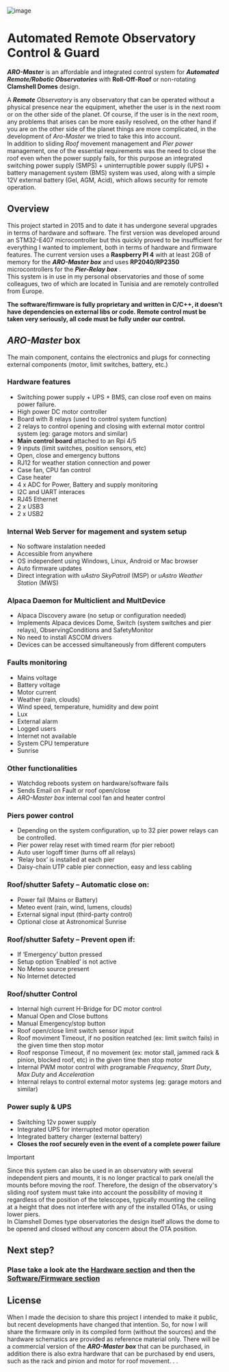 ![image](https://github.com/user-attachments/assets/f11f5d3a-4bc3-4ead-ba16-23fee96c62ab)
# Automated Remote Observatory Control &amp; Guard

***ARO-Master*** is an affordable and integrated control system for ***Automated Remote/Robotic Observatories*** with **Roll-Off-Roof** or non-rotating **Clamshell Domes** design.

A _***Remote*** Observatory_ is any observatory that can be operated without a physical presence near the equipment, whether the user is in the next room or on the other side of the planet. Of course, if the user is in the next room, any problems that arises can be more easily resolved, on the other hand if you are on the other side of the planet things are more complicated, in the development of _Aro-Master_ we tried to take this into account.    
In addition to sliding _Roof_ movement management and _Pier power_ management, one of the essential requirements was the need to close the roof even when the power supply fails, for this purpose an integrated switching power supply (SMPS) + uninterruptible power supply (UPS) + battery management system (BMS) system was used, along with a simple 12V external battery (Gel, AGM, Acid), which allows security for remote operation.

## Overview
This project started in 2015 and to date it has undergone several upgrades in terms of hardware and software. The first version was developed around an STM32-E407 microcontroller but this quickly proved to be insufficient for everything I wanted to implement, both in terms of hardware and firmware features. The current version uses a **Raspberry PI 4** with at least 2GB of memory for the ***ARO-Master box*** and uses **RP2040/RP2350** microcontrollers for the ***Pier-Relay box*** .  
This system is in use in my personal observatories and those of some colleagues, two of which are located in Tunisia and are remotely controlled from Europe.

**The software/firmware is fully proprietary and written in C/C++, it doesn't have dependencies on external libs or code. Remote control must be taken very seriously, all code must be fully under our control.**

## ***ARO-Master*** box
The main component, contains the electronics and plugs for connecting external components (motor, limit switches, battery, etc.) 

### Hardware features
- Switching power supply + UPS + BMS, can close roof even on mains power failure.
- High power DC motor controller
- Board with 8 relays (used to control system function)
- 2 relays to control opening and closing with external motor control system (eg: garage motors and similar)
- **Main control board** attached to an Rpi 4/5
- 9 inputs (limit switches, position sensors, etc)
- Open, close and emergency buttons
- RJ12 for weather station connection and power
- Case fan, CPU fan control
- Case heater
- 4 x ADC for Power, Battery and supply monitoring
- I2C and UART interaces
- RJ45 Ethernet 
- 2 x USB3 
- 2 x USB2
### Internal Web Server for magement and system setup
- No software instalation needed
- Accessible from anywhere
- OS independent using Windows, Linux, Android or Mac browser
- Auto firmware updates
- Direct integration with _uAstro SkyPatroll_ (MSP) or _uAstro Weather Station_ (MWS)
### Alpaca Daemon for Multiclient and MultDevice
- Alpaca Discovery aware (no setup or configuration needed)
- Implements Alpaca devices Dome, Switch (system switches and pier relays), ObservingConditions and SafetyMonitor
- No need to install ASCOM drivers
- Devices can be accessed simultaneously from different computers
### Faults monitoring
- Mains voltage
- Battery voltage
- Motor current
- Weather (rain, clouds)
- Wind speed, temperature, humidity and dew point
- Lux
- External alarm
- Logged users
- Internet not available
- System CPU temperature
- Sunrise 
### Other functionalities
- Watchdog reboots system on hardware/software fails
- Sends Email on Fault or roof open/close
- _ARO-Master box_ internal cool fan and heater control
### Piers power control
- Depending on the system configuration, up to 32 pier power relays can be controlled.
- Pier power relay reset with timed rearm (for pier reboot)
- Auto user logoff timer (turns off all relays)
- ‘Relay box’ is installed at each pier
- Daisy-chain UTP cable  pier connection, easy and less cabling
### Roof/shutter Safety – Automatic close on:
- Power fail (Mains or Battery)
- Meteo event (rain, wind, lumens, clouds)
- External signal input (third-party control)
- Optional close at Astronomical Sunrise
### Roof/shutter Safety – Prevent open if:
- If ‘Emergency’ button pressed
- Setup option ‘Enabled’ is not active
- No Meteo source present
- No Internet detected
### Roof/shutter Control
- Internal high current H-Bridge for DC motor control
- Manual Open and Close buttons
- Manual Emergency/stop button
- Roof open/close limit switch sensor input
- Roof moviment Timeout, if no position reatched (ex: limit switch fails) in the given time then stop motor
- Roof response Timeout, if no movement (ex: motor stall, jammed rack & pinion, blocked roof, etc) in the given time then stop motor
- Internal PWM motor control with programable _Frequency_, _Start Duty_, _Max Duty_ and _Acceleration_
- Internal relays to control external motor systems (eg: garage motors and similar)
### Power suply & UPS
- Switching 12v power supply
- Integrated UPS for interrupted motor operation
- Integrated battery charger (external battery)
- **Closes the roof securely even in the event of a complete power failure**

> [!IMPORTANT]
> Since this system can also be used in an observatory with several independent piers and mounts, it is no longer practical to park one/all the mounts before moving the roof.
> Therefore, the design of the observatory's sliding roof system must take into account the possibility of moving it regardless of the position of the telescopes, typically mounting the ceiling at a height that does not interfere with any of the installed OTAs, or using lower piers.  
> In Clamshell Domes type observatories the design itself allows the dome to be opened and closed without any concern about the OTA position.

## Next step?
### Plase take a look ate the [Hardware section](https://github.com/almtree/aro-master/tree/main/hardware) and then the [Software/Firmware section](https://github.com/almtree/aro-master/tree/main/firmware)

## License
When I made the decision to share this project I intended to make it public, but recent developments have changed that intention. So, for now I will share the firmware only in its compiled form (without the sources) and the hardware schematics are provided as reference material only. There will be a commercial version of the ***ARO-Master box*** that can be purchased, in addition there is also extra hardware that can be purchased by end users, such as the rack and pinion and motor for roof movement.
.
.
